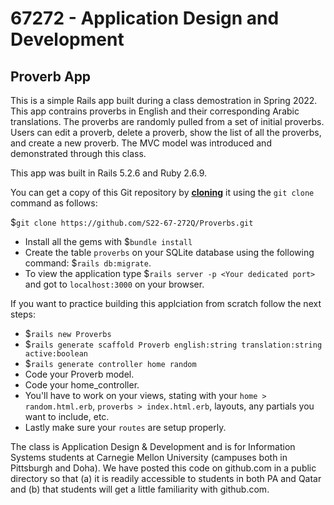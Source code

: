 # 67272 - Application Design and Development
## Proverb App 

This is a simple Rails app built during a class demostration in Spring 2022. This app contrains proverbs in English and their corresponding Arabic translations. The proverbs are randomly pulled from a set of initial proverbs. Users can edit a proverb, delete a proverb, show the list of all the proverbs, and create a new proverb. The MVC model was introduced and demonstrated through this class. 

This app was built in Rails 5.2.6 and Ruby 2.6.9.

You can get a copy of this Git repository by [**cloning**](https://git-scm.com/book/en/v2/Git-Basics-Getting-a-Git-Repository) it using the `git clone` command as follows:

 $`git clone https://github.com/S22-67-272Q/Proverbs.git`

- Install all the gems with $`bundle install`
- Create the table `proverbs` on your SQLite database using the following command: $`rails db:migrate`.
- To view the application type $`rails server -p <Your dedicated port>` and got to `localhost:3000` on your browser.

If you want to practice building this applciation from scratch follow the next steps:
- $`rails new Proverbs`
- $`rails generate scaffold Proverb english:string translation:string active:boolean`
- $`rails generate controller home random`
- Code your Proverb model.
- Code your home_controller.
- You'll have to work on your views, stating with your `home > random.html.erb`, `proverbs > index.html.erb`, layouts, any partials you want to include, etc.
- Lastly make sure your `routes` are setup properly.


The class is Application Design & Development and is for Information Systems students at Carnegie Mellon University (campuses both in Pittsburgh and Doha). We have posted this code on github.com in a public directory so that (a) it is readily accessible to students in both PA and Qatar and (b) that students will get a little familiarity with github.com.

